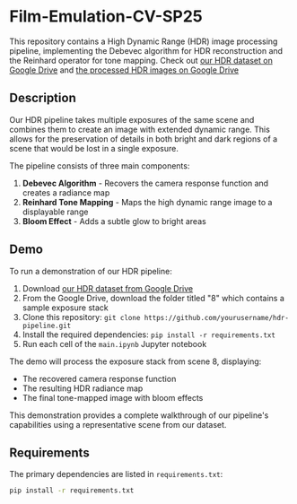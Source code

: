 # Film-Emulation-CV-SP25

This repository contains a High Dynamic Range (HDR) image processing pipeline, implementing the Debevec algorithm for HDR reconstruction and the Reinhard operator for tone mapping. Check out [our HDR dataset on Google Drive](https://drive.google.com/drive/folders/1f8BAv3cZWv1MtfIDVDXO2MoX68-QR-a4?usp=sharing) and [the processed HDR images on Google Drive](https://drive.google.com/drive/folders/1Jsv7LVcdsvOUPuSliDZ4YODO_5oRG9gu?usp=share_link)

## Description

Our HDR pipeline takes multiple exposures of the same scene and combines them to create an image with extended dynamic range. This allows for the preservation of details in both bright and dark regions of a scene that would be lost in a single exposure.

The pipeline consists of three main components:
1. **Debevec Algorithm** - Recovers the camera response function and creates a radiance map
2. **Reinhard Tone Mapping** - Maps the high dynamic range image to a displayable range
3. **Bloom Effect** - Adds a subtle glow to bright areas

## Demo

To run a demonstration of our HDR pipeline:

1. Download [our HDR dataset from Google Drive](https://drive.google.com/drive/folders/1f8BAv3cZWv1MtfIDVDXO2MoX68-QR-a4?usp=share_link)
2. From the Google Drive, download the folder titled "8" which contains a sample exposure stack
3. Clone this repository: `git clone https://github.com/yourusername/hdr-pipeline.git`
4. Install the required dependencies: `pip install -r requirements.txt`
5. Run each cell of the `main.ipynb` Jupyter notebook

The demo will process the exposure stack from scene 8, displaying:
- The recovered camera response function
- The resulting HDR radiance map
- The final tone-mapped image with bloom effects

This demonstration provides a complete walkthrough of our pipeline's capabilities using a representative scene from our dataset.

## Requirements

The primary dependencies are listed in `requirements.txt`:

```bash
pip install -r requirements.txt